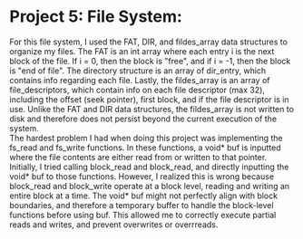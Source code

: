 # Project 5: File System:
For this file system, I used the FAT, DIR, and fildes_array data structures to organize my files. The FAT is an int array where each entry i is the next block of the file. If i = 0, then the block is "free", and if i = -1, then the block is "end of file". The directory structure is an array of dir_entry, which contains info regarding each file. Lastly, the fildes_array is an array of file_descriptors, which contain info on each file descriptor (max 32), including the offset (seek pointer), first block, and if the file descriptor is in use. Unlike the FAT and DIR data structures, the fildes_array is not written to disk and therefore does not persist beyond the current execution of the system.  
The hardest problem I had when doing this project was implementing the fs_read and fs_write functions. In these functions, a void* buf is inputted where the file contents are either read from or written to that pointer. Initially, I tried calling block_read and block_read, and directly inputting the void* buf to those functions. However, I realized this is wrong because block_read and block_write operate at a block level, reading and writing an entire block at a time. The void* buf might not perfectly align with block boundaries, and therefore a temporary buffer to handle the block-level functions before using buf. This allowed me to correctly execute partial reads and writes, and prevent overwrites or overrreads. 